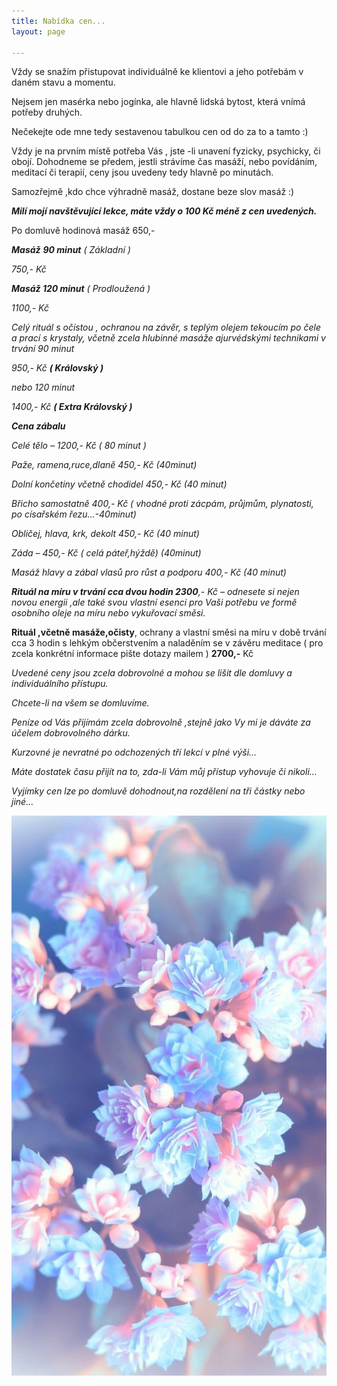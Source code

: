 ```yaml
---
title: Nabídka cen...
layout: page

---
```

Vždy se snažím přistupovat individuálně ke klientovi a jeho potřebám v daném stavu a momentu. 

Nejsem jen masérka nebo jogínka, ale hlavně lidská bytost, která vnímá potřeby druhých.

Nečekejte ode mne tedy sestavenou tabulkou cen od do za to a tamto :)

Vždy je na prvním místě potřeba Vás , jste -li unavení fyzicky, psychicky, či obojí. Dohodneme se předem, jestli strávíme čas masáží, nebo povídáním, meditací či terapií, ceny jsou uvedeny tedy hlavně po minutách. 

Samozřejmě ,kdo chce výhradně masáž, dostane beze slov masáž :)

**_Milí mojí navštěvující lekce, máte vždy o 100 Kč méně z cen uvedených._**

Po domluvě hodinová masáž 650,-

**_Masáž_** **_90 minut_** _( Základní )_

_750,- Kč_

**_Masáž 120 minut_** _( Prodloužená )_

_1100,- Kč_

_Celý rituál s očistou , ochranou na závěr, s teplým olejem tekoucím po čele a prací s krystaly, včetně zcela hlubinné masáže ajurvédskými technikami v trvání 90 minut_

_950,- Kč **( Královský )**_

_nebo 120 minut_

_1400,- Kč **( Extra Královský )**_

**_Cena zábalu_**

_Celé tělo – 1200,- Kč ( 80 minut )_

_Paže, ramena,ruce,dlaně 450,- Kč (40minut)_

_Dolní končetiny včetně chodidel 450,- Kč (40 minut)_

_Břicho samostatně 400,- Kč ( vhodné proti zácpám, průjmům, plynatosti, po císařském řezu…-40minut)_

_Obličej, hlava, krk, dekolt 450,- Kč (40 minut)_

_Záda – 450,- Kč ( celá páteř,hýždě) (40minut)_

_Masáž hlavy a zábal vlasů pro růst a podporu 400,- Kč (40 minut)_

**_Rituál na míru v trvání cca dvou hodin 2300_**_,- Kč – odnesete si nejen novou energii ,ale také svou vlastní esenci pro Vaši potřebu ve formě osobního oleje na míru nebo vykuřovací směsi._

**Rituál ,včetně masáže,očisty**, ochrany a vlastní směsi na míru v době trvání cca 3 hodin s lehkým občerstvením a naladěním se v závěru meditace ( pro zcela konkrétní informace pište dotazy mailem ) **2700,-** Kč

_Uvedené ceny jsou zcela dobrovolné a mohou se lišit dle domluvy a individuálního přístupu._

_Chcete-li na všem se domluvíme._

_Peníze od Vás přijímám zcela dobrovolně ,stejně jako Vy mi je dáváte za účelem dobrovolného dárku._

_Kurzovné je nevratné po odchozených tří lekcí v plné výši…_

_Máte dostatek času přijít na to, zda-li Vám můj přístup vyhovuje či nikoli…_

_Vyjímky cen lze po domluvě dohodnout,na rozdělení na tři částky nebo jiné…_

![](/uploads/57fbb7ebfd1817b342675a8ebc96cdd1.jpg)